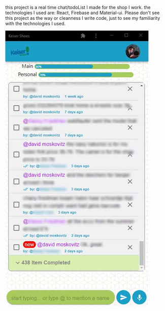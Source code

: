
this project is a real time chat/todoList I made for the shop I work.
the technologies I used are: React, Firebase and Material-ui.
Please don't see this project as the way or cleanness I write code, just to see my familiarity with the technologies I used.

![alt text](./src/screenshot1.jpg)
